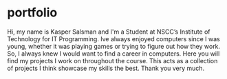 # portfolio

Hi, my name is Kasper Salsman and I'm a Student at NSCC’s Institute of Technology for IT Programming. Ive always enjoyed computers since I was young, whether it was playing games or trying to figure out how they work. So, I always knew I would want to find a career in computers.
Here you will find my projects I work on throughout the course. This acts as a collection of projects I think showcase my skills the best. Thank you very much.